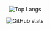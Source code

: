 
<div align="center">
  
  ![Top Langs](https://github-readme-stats.vercel.app/api/top-langs/?username=ZacharyWesterman&theme=transparent)

  ![GitHub stats](https://github-readme-stats.vercel.app/api?username=ZacharyWesterman&theme=transparent)

</div>

